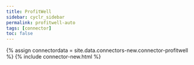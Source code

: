 ```yaml
---
title: ProfitWell
sidebar: cyclr_sidebar
permalink: profitwell-auto
tags: [connector]
toc: false
---
```

{% assign connectordata = site.data.connectors-new.connector-profitwell %}
{% include connector-new.html %}	